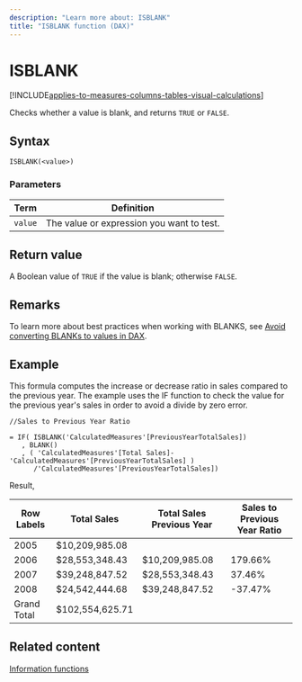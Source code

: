 ```yaml
---
description: "Learn more about: ISBLANK"
title: "ISBLANK function (DAX)"
---
```

# ISBLANK

[!INCLUDE[applies-to-measures-columns-tables-visual-calculations](includes/applies-to-measures-columns-tables-visual-calculations.md)]

Checks whether a value is blank, and returns `TRUE` or `FALSE`.

## Syntax

```dax
ISBLANK(<value>)
```

### Parameters

|Term|Definition|
|--------|--------------|
|`value`|The value or expression you want to test.|

## Return value

A Boolean value of `TRUE` if the value is blank; otherwise `FALSE`.

## Remarks

To learn more about best practices when working with BLANKS, see [Avoid converting BLANKs to values in DAX](best-practices/dax-avoid-converting-blank.md).

## Example

This formula computes the increase or decrease ratio in sales compared to the previous year. The example uses the IF function to check the value for the previous year's sales in order to avoid a divide by zero error.

```dax
//Sales to Previous Year Ratio

= IF( ISBLANK('CalculatedMeasures'[PreviousYearTotalSales])
   , BLANK()
   , ( 'CalculatedMeasures'[Total Sales]-'CalculatedMeasures'[PreviousYearTotalSales] )
      /'CalculatedMeasures'[PreviousYearTotalSales])
```

Result,

|Row Labels|Total Sales|Total Sales Previous Year|Sales to Previous Year Ratio|
|--------------|---------------|-----------------------------|--------------------------------|
|2005|$10,209,985.08|||
|2006|$28,553,348.43|$10,209,985.08|179.66%|
|2007|$39,248,847.52|$28,553,348.43|37.46%|
|2008|$24,542,444.68|$39,248,847.52|-37.47%|
|Grand Total|$102,554,625.71|||

## Related content

[Information functions](information-functions-dax.md)
